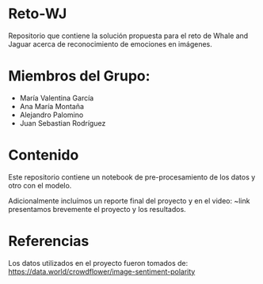 # Reto-WJ
Repositorio que contiene la solución propuesta para el reto de Whale and Jaguar acerca de reconocimiento de emociones en imágenes.

# Miembros del Grupo:
- María Valentina García
- Ana María Montaña
- Alejandro Palomino
- Juan Sebastian Rodríguez

# Contenido
Este repositorio contiene un notebook de pre-procesamiento de los datos y otro con el modelo.

Adicionalmente incluímos un reporte final del proyecto y en el video: ~link presentamos brevemente el proyecto y los resultados.

# Referencias
Los datos utilizados en el proyecto fueron tomados de: https://data.world/crowdflower/image-sentiment-polarity
